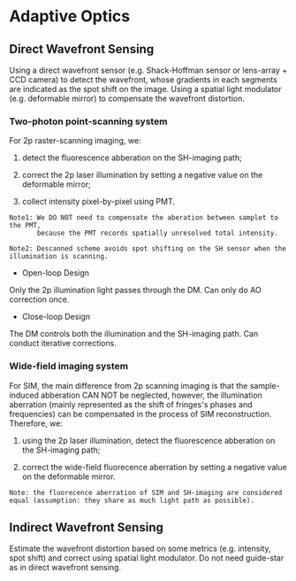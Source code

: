 # Adaptive Optics


## Direct Wavefront Sensing

Using a direct wavefront sensor (e.g. Shack-Hoffman sensor or lens-array + CCD camera) to detect the wavefront, whose gradients in each segments are indicated as the spot shift on the image. Using a spatial light modulator (e.g. deformable mirror) to compensate the wavefront distortion.


### Two-photon point-scanning system

For 2p raster-scanning imaging, we: 

1) detect the fluorescence abberation on the SH-imaging path;

2) correct the 2p laser illumination by setting a negative value on the deformable mirror;

3) collect intensity pixel-by-pixel using PMT.

```
Note1: We DO NOT need to compensate the aberation between samplet to the PMT, 
       because the PMT records spatially unresolved total intensity. 
```
```
Note2: Descanned scheme avoids spot shifting on the SH sensor when the illumination is scanning.
```

* Open-loop Design

Only the 2p illumination light passes through the DM. Can only do AO correction once.

* Close-loop Design

The DM controls both the illumination and the SH-imaging path. Can conduct iterative corrections.



### Wide-field imaging system

For SIM, the main difference from 2p scanning imaging is that the sample-induced abberation CAN NOT be neglected, however, the illumination aberration (mainly represented as the shift of fringes's phases and frequencies) can be compensated in the process of SIM reconstruction. Therefore, we: 

1) using the 2p laser illumination, detect the fluorescence abberation on the SH-imaging path;

2) correct the wide-field fluorecence aberration by setting a negative value on the deformable mirror.

 ```
 Note: the fluorecence aberration of SIM and SH-imaging are considered equal (assumption: they share as much light path as possible).
 ```



## Indirect Wavefront Sensing

Estimate the wavefront distortion based on some metrics (e.g. intensity, spot shift) and correct using spatial light modulator. Do not need guide-star as in direct wavefront sensing. 




